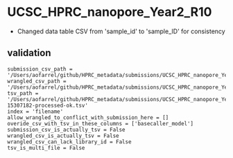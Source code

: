 # UCSC_HPRC_nanopore_Year2_R10
* Changed data table CSV from 'sample_id' to 'sample_ID' for consistency

## validation
```
submission_csv_path = '/Users/aofarrel/github/HPRC_metadata/submissions/UCSC_HPRC_nanopore_Year2_R10/UCSC_HPRC_nanopore_Year2_R10_submission_metadata.csv'
wrangled_csv_path = '/Users/aofarrel/github/HPRC_metadata/submissions/UCSC_HPRC_nanopore_Year2_R10/UCSC_HPRC_nanopore_Year2_R10_data_table.csv'
tsv_path = '/Users/aofarrel/github/HPRC_metadata/submissions/UCSC_HPRC_nanopore_Year2_R10/metadata-15307182-processed-ok.tsv'
index = 'filename'
allow_wrangled_to_conflict_with_submission_here = []
overide_csv_with_tsv_in_these_columns = ['basecaller_model']
submission_csv_is_actually_tsv = False
wrangled_csv_is_actually_tsv = False
wrangled_csv_can_lack_library_id = False
tsv_is_multi_file = False
```
